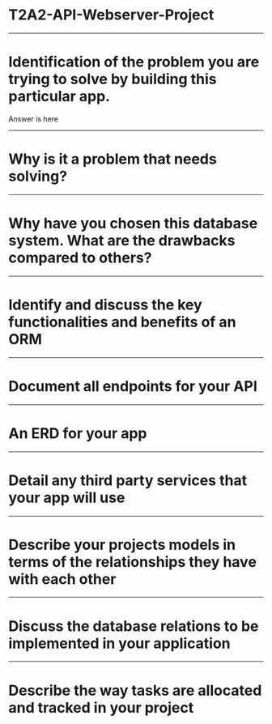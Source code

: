 # T2A2-API-Webserver-Project

---

# Identification of the problem you are trying to solve by building this particular app.
Answer is here

---

# Why is it a problem that needs solving?

---

# Why have you chosen this database system. What are the drawbacks compared to others?

---

# Identify and discuss the key functionalities and benefits of an ORM

---

# Document all endpoints for your API

---

# An ERD for your app

---

# Detail any third party services that your app will use

---

# Describe your projects models in terms of the relationships they have with each other

---

# Discuss the database relations to be implemented in your application

---

# Describe the way tasks are allocated and tracked in your project

